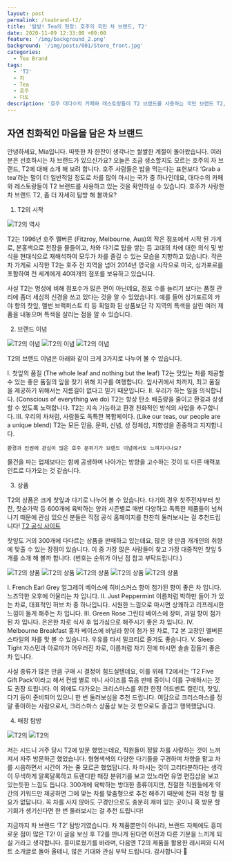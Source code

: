 ```yaml
---
layout: post
permalink: /teabrand-t2/
title: '탐방! Tea의 현장: 호주의 국민 차 브랜드, T2'
date: 2020-11-09 12:33:00 +09:00
feature: '/img/background_2.png'
background: '/img/posts/001/Store_front.jpg'
categories:
  - Tea Brand
tags:
  - 'T2'
  - 차
  - Tea
  - 호주
  - 다도
description: '호주 대다수의 카페와 레스토랑들이 T2 브랜드를 사용하는 국민 브랜드 T2, 좀 더 자세히 탐방 해 볼까요?'
---
```

## 자연 친화적인 마음을 담은 차 브랜드

안녕하세요, Mia입니다.
따뜻한 차 한잔이 생각나는 쌀쌀한 계절이 돌아왔습니다. 여러분은 선호하시는 차 브랜드가 있으신가요? 오늘은 조금 생소할지도 모르는 호주의 차 브랜드, T2에 대해 소개 해 보려 합니다.
호주 사람들은 밥을 먹는다는 표현보다 ‘Grab a tea’라는 말이 더 일반적일 정도로 차를 많이 마시는 국가 중 하나인데요, 대다수의 카페와 레스토랑들이 T2 브랜드를 사용하고 있는 것을 확인하실 수 있습니다.
호주가 사랑한 차 브랜드 T2, 좀 더 자세히 탐방 해 볼까요?

1.	T2의 시작

![T2의 역사](/img/posts/001/History.png)

T2는 1996년 호주 멜버른 (Fitzroy, Melbourne, Aus)의 작은 점포에서 시작 된 가게로, 분홍색으로 천장을 물들이고, 차와 다기로 탑을 쌓는 등 고대의 차에 대한 의식 및 방식을 현대식으로 재해석하여 모두가 차를 즐길 수 있는 모습을 지향하고 있습니다.
작은 차 가게로 시작한 T2는 호주 전 지역을 넘어 2014년 영국을 시작으로 미국, 싱가포르를 포함하여 전 세계에게 40여개의 점포를 보유하고 있습니다.

사실 T2는 명성에 비해 점포수가 많은 편이 아닌데요, 점포 수를 늘리기 보다는 품질 관리에 좀더 세심히 신경을 쓰고 있다는 것을 알 수 있었습니다. 예를 들어 싱가포르의 카야 향의 찻잎, 멜번 브랙퍼스트 티 등 획일화 된 상품보단 각 지역의 특색을 살린 여러 제품을 내놓으며 특색을 살리는 점을 알 수 있습니다.

2.	브랜드 이념

![T2의 이념](/img/posts/001/Value_leaf.jpg)
![T2의 이념](/img/posts/001/Value_earth.png)
![T2의 이념](/img/posts/001/Value_people.png)

T2의 브랜드 이념은 아래와 같이 크게 3가지로 나누어 볼 수 있습니다.

I.	찻잎의 품질 (The whole leaf and nothing but the leaf)
T2는 맛있는 차를 제공할 수 있는 좋은 품질의 잎을 찾기 위해 지구를 여행합니다. 잎사귀에서 차까지, 최고 품질을 제공하기 위해서는 지름길이 없다고 믿기 때문입니다.
II.	우리가 하는 일을 의식합니다. (Conscious of everything we do)
T2는 항상 탄소 배출량을 줄이고 환경과 상생할 수 있도록 노력합니다. T2는 지속 가능하고 환경 친화적인 방식의 사업을 추구합니다.
III.	우리의 차처럼, 사람들도 독특한 복합체이다. (Like our teas, our people are a unique blend)
T2는 모든 믿음, 문화, 신념, 성 정체성, 지향성을 존중하고 지지합니다.

	환경과 인권에 관심이 많은 호주 분위기가 브랜드 이념에서도 느껴지시나요?
  물건을 파는 업체보다는 함께 공생하며 나아가는 방향을 고수하는 것이 또 다른 매력포인트로 다가오는 것 같습니다.

3. 상품

T2의 상품은 크게 찻잎과 다기로 나누어 볼 수 있습니다.
다기의 경우 찻주전자부터 찻잔, 찻숟가락 등 600개에 육박하는 양과 시즌별로 매번 다양하고 독특한 제품들이 넘쳐나기 때문에 관심 있으신 분들은 직접 공식 홈페이지를 찬찬히 둘러보시는 걸 추천드립니다! [T2 공식 사이트](https://www.t2tea.com/)

찻잎도 거의 300개에 다다르는 상품을 판매하고 있는데요, 많은 양 만큼 개개인의 취향에 맞출 수 있는 장점이 있습니다. 이 중 가장 많은 사람들이 찾고 가장 대중적인 찻잎 5개를 소개 해 볼까 합니다. (번호는 순위가 아닌 점 참고 부탁드립니다.)

![T2의 상품](/img/posts/001/T2_FEG.png)
![T2의 상품](/img/posts/001/T2_JP.png)
![T2의 상품](/img/posts/001/T2_GR.png)
![T2의 상품](/img/posts/001/T2_MB.png)
![T2의 상품](/img/posts/001/T2_ST.png)

I.	French Earl Grey
얼그레이 베이스에 히비스커스 향이 첨가된 향이 좋은 차 입니다. 느즈막한 오후에 어울리는 차 입니다.
II.	Just Peppermint
이름처럼 박하만 들어 가 있는 차로, 대표적인 허브 차 중 하나입니다. 시원한 느낌으로 마시면 상쾌하고 리프레시한 느낌이 들게 해주는 차 입니다.
III.	Green Rose
그린티 베이스에 장미, 과일 향이 첨가 된 차 입니다. 은은한 차로 식사 후 입가심으로 해주시기 좋은 차 입니다.
IV.	Melbourne Breakfast
홍차 베이스에 바닐라 향이 첨가 된 차로, T2 본 고장인 멜버른 스타일의 차를 맛 볼 수 있습니다. 우유를 타서 밀크티로 즐겨도 좋습니다.
V.	Sleep Tight
자스민과 아로마가 어우러진 차로, 이름처럼 자기 전에 마시면 솔솔 잠들기 좋은 차 입니다.

사실 종류가 많은 만큼 구매 시 결정이 힘드실텐데요, 이를 위해 T2에서는 ‘T2 Five Gift Pack’이라고 해서 컨셉 별로 미니 사이즈를 묶음 판매 중이니 이를 구매하시는 것도 권장 드립니다.
이 외에도 다가오는 크리스마스를 위한 한정 어드벤트 캘린더, 찻잎, 다기 등이 준비되어 있으니 한 번 둘러보심을 추천 드립니다. 여담으로 크리스마스를 정말 좋아하는 사람으로서, 크리스마스 상품상 보는 것 만으로도 즐겁고 행복했답니다.

4. 매장 탐방

![T2의 ](/img/posts/001/Store_front.jpg)
![T2의 ](/img/posts/001/Store_inside.jpg)

저는 시드니 거주 당시 T2에 방문 했었는데요, 직원들이 정말 차를 사랑하는 것이 느껴져서 자주 방문하곤 했었습니다. 형형색색의 다양한 다기들을 구경하며 차향을 맡고 차를 시음하면서 시간이 가는 줄 모르곤 했었답니다. 차 마시는 것이 고리타분하다는 생각이 무색하게 알록달록하고 트렌디한 매장 분위기를 보고 있노라면 유명 편집샵을 보고 있는듯한 느낌도 듭니다.
300개에 육박하는 방대한 종류이지만, 친절한 직원들에게 약간의 키워드만 제공하면 그에 맞는 차를 맞춤형으로 추천 해주기 때문에 전혀 걱정 할 필요가 없답니다.
꼭 차를 사지 않아도 구경만으로도 충분히 재미 있는 곳이니 혹 방문 할 기회가 생기신다면 한 번 둘러보시는 걸 추천 드립니다!


지금까지 차 브랜드 ‘T2’ 탐방기였습니다. 차 제품뿐만이 아니라, 브랜드 자체에도 흥미로운 점이 많은 T2! 이 글을 보신 후 T2를 만나게 된다면 이전과 다른 기분을 느끼게 되실 거라고 생각합니다. 흥미로웠기를 바라며, 다음엔 T2의 제품을 활용한 레시피와 디저트 소개글로 돌아 올테니, 많은 기대와 관심 부탁 드립니다.
감사합니다 
